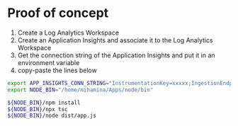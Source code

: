 # Proof of concept

1. Create a Log Analytics Workspace
2. Create an Application Insights and associate it to the Log Analytics Workspace
3. Get the connection string of the Application Insights and put it in an environment variable
4. copy-paste the lines below

```bash
export APP_INSIGHTS_CONN_STRING="InstrumentationKey=xxxxx;IngestionEndpoint=https://eastus2-3.in.applicationinsights.azure.com/;LiveEndpoint=https://eastus2.livediagnostics.monitor.azure.com/"
export NODE_BIN="/home/mihamina/Apps/node/bin"

${NODE_BIN}/npm install
${NODE_BIN}/npx tsc
${NODE_BIN}/node dist/app.js
```
